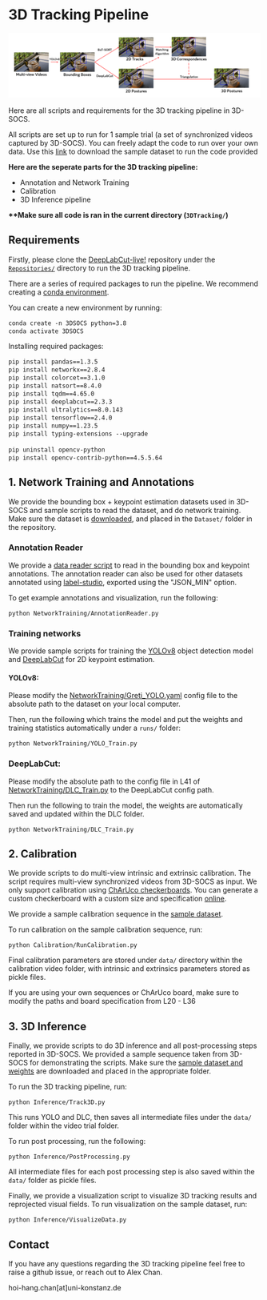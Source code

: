 # 3D Tracking Pipeline

![Banner](../media/Pipeline3D.png)

Here are all scripts and requirements for the 3D tracking pipeline in 3D-SOCS.

All scripts are set up to run for 1 sample trial (a set of synchronized videos captured by 3D-SOCS). You can freely adapt the code to run over your own data. Use this [link](https://doi.org/10.17617/3.ZQMOJ3) to download the sample dataset to run the code provided

**Here are the seperate parts for the 3D tracking pipeline:**
- Annotation and Network Training
- Calibration
- 3D Inference pipeline

**\*\*Make sure all code is ran in the current directory (`3DTracking/`)**


## Requirements
Firstly, please clone the [DeepLabCut-live!](https://github.com/DeepLabCut/DeepLabCut-live) repository under the [`Repositories/`](../Repositories/) directory to run the 3D tracking pipeline.

There are a series of required packages to run the pipeline. We recommend creating a [conda environment](https://www.anaconda.com/). 

You can create a new environment by running:
```
conda create -n 3DSOCS python=3.8
conda activate 3DSOCS
```

Installing required packages:
```
pip install pandas==1.3.5
pip install networkx==2.8.4
pip install colorcet==3.1.0
pip install natsort==8.4.0
pip install tqdm==4.65.0
pip install deeplabcut==2.3.3
pip install ultralytics==8.0.143
pip install tensorflow==2.4.0
pip install numpy==1.23.5
pip install typing-extensions --upgrade

pip uninstall opencv-python
pip install opencv-contrib-python==4.5.5.64

```

## 1. Network Training and Annotations
We provide the bounding box + keypoint estimation datasets used in 3D-SOCS and sample scripts to read the dataset, and do network training. Make sure the dataset is [downloaded](https://doi.org/10.17617/3.ZQMOJ3), and placed in the `Dataset/` folder in the repository.

### Annotation Reader
We provide a [data reader script](NetworkTraining/AnnotationReader.py) to read in the bounding box and keypoint annotations. The annotation reader can also be used for other datasets annotated using [label-studio](https://labelstud.io/), exported using the "JSON_MIN" option.


To get example annotations and visualization, run the following:

```
python NetworkTraining/AnnotationReader.py
```
### Training networks
We provide sample scripts for training the [YOLOv8](https://docs.ultralytics.com/) object detection model and [DeepLabCut](http://www.mackenziemathislab.org/deeplabcut#:~:text=DeepLabCut%E2%84%A2%20is%20an%20efficient,typically%2050%2D200%20frames) for 2D keypoint estimation.

#### YOLOv8:
Please modify the [NetworkTraining/Greti_YOLO.yaml](NetworkTraining/Greti_YOLO.yaml) config file to the absolute path to the dataset on your local computer.

Then, run the following which trains the model and put the weights and training statistics automatically under a `runs/` folder:
```
python NetworkTraining/YOLO_Train.py
```

### DeepLabCut:
Please modify the absolute path to the config file in L41 of [NetworkTraining/DLC_Train.py](NetworkTraining/DLC_Train.py) to the DeepLabCut config path. 

Then run the following to train the model, the weights are automatically saved and updated within the DLC folder.
```
python NetworkTraining/DLC_Train.py
```

## 2. Calibration
We provide scripts to do multi-view intrinsic and extrinsic calibration. The script requires multi-view synchronized videos from 3D-SOCS as input. We only support calibration using [ChArUco checkerboards](https://docs.opencv.org/3.4/df/d4a/tutorial_charuco_detection.html). You can generate a custom checkerboard with a custom size and specification [online](https://calib.io/pages/camera-calibration-pattern-generator).

We provide a sample calibration sequence in the [sample dataset](https://doi.org/10.17617/3.ZQMOJ3).

To run calibration on the sample calibration sequence, run:
```
python Calibration/RunCalibration.py
```

Final calibration parameters are stored under `data/` directory within the calibration video folder, with intrinsic and extrinsics parameters stored as pickle files.

If you are using your own sequences or ChArUco board, make sure to modify the paths and board specification from L20 - L36


## 3. 3D Inference
Finally, we provide scripts to do 3D inference and all post-processing steps reported in 3D-SOCS. We provided a sample sequence taken from 3D-SOCS for demonstrating the scripts. Make sure the [sample dataset and weights](https://doi.org/10.17617/3.ZQMOJ3) are downloaded and placed in the appropriate folder.

To run the 3D tracking pipeline, run:
```
python Inference/Track3D.py
```
This runs YOLO and DLC, then saves all intermediate files under the `data/` folder within the video trial folder.

To run post processing, run the following:
```
python Inference/PostProcessing.py
```
All intermediate files for each post processing step is also saved within the `data/` folder as pickle files.

Finally, we provide a visualization script to visualize 3D tracking results and reprojected visual fields. To run visualization on the sample dataset, run:
```
python Inference/VisualizeData.py
```


## Contact
If you have any questions regarding the 3D tracking pipeline feel free to raise a github issue, or reach out to Alex Chan.

hoi-hang.chan[at]uni-konstanz.de
